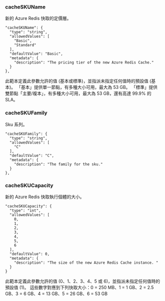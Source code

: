 
### <a name="cacheskuname"></a>cacheSKUName
新的 Azure Redis 快取的定價層。

    "cacheSKUName": {
      "type": "string",
      "allowedValues": [
        "Basic",
        "Standard"
      ],
      "defaultValue": "Basic",
      "metadata": {
        "description": "The pricing tier of the new Azure Redis Cache."
      }
    },

此範本定義此參數允許的值 (基本或標準)，並指派未指定任何值時的預設值 (基本)。 「基本」提供單一節點，有多種大小可用，最大為 53 GB。
「標準」提供雙節點「主要/複本」，有多種大小可用，最大為 53 GB，還有高達 99.9% 的 SLA。

### <a name="cacheskufamily"></a>cacheSKUFamily
Sku 系列。

    "cacheSKUFamily": {
      "type": "string",
      "allowedValues": [
        "C"
      ],
      "defaultValue": "C",
      "metadata": {
        "description": "The family for the sku."
      }
    },


### <a name="cacheskucapacity"></a>cacheSKUCapacity
新的 Azure Redis 快取執行個體的大小。 

    "cacheSKUCapacity": {
      "type": "int",
      "allowedValues": [
        0,
        1,
        2,
        3,
        4,
        5,
        6
      ],
      "defaultValue": 0,
      "metadata": {
        "description": "The size of the new Azure Redis Cache instance. "
      }
    }


此範本定義此參數允許的值 (0、1、2、3、4、5 或 6)，並指派未指定任何值時的預設值 (1)。 這些數字對應到下列快取大小：0 = 250 MB、1 = 1 GB、2 = 2.5 GB、3 = 6 GB、4 = 13 GB、5 = 26 GB、6 = 53 GB

